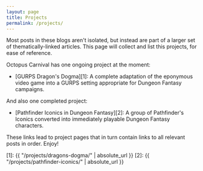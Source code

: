```yaml
---
layout: page
title: Projects
permalink: /projects/
---
```


Most posts in these blogs aren't isolated, but instead are part of a larger set
of thematically-linked articles. This page will collect and list this projects,
for ease of reference.

Octopus Carnival has one ongoing project at the moment:

- [GURPS Dragon's Dogma][1]: A complete adaptation of the eponymous video game
  into a GURPS setting appropriate for Dungeon Fantasy campaigns.

And also one completed project:

- [Pathfinder Iconics in Dungeon Fantasy][2]: A group of Pathfinder's Iconics
  converted into immediately playable Dungeon Fantasy characters.

These links lead to project pages that in turn contain links to all relevant
posts in order. Enjoy!

[1]: {{ "/projects/dragons-dogma/" | absolute_url }}
[2]: {{ "/projects/pathfinder-iconics/" | absolute_url }}
